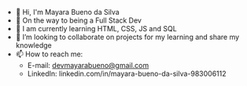 - 👋 Hi, I'm Mayara Bueno da Silva
- 👀 On the way to being a Full Stack Dev
- 🌱 I am currently learning HTML, CSS, JS and SQL 
- 💞️ I’m looking to collaborate on projects for my learning and share my knowledge
- 📫 How to reach me: 
  - E-mail: devmayarabueno@gmail.com
  - LinkedIn: linkedin.com/in/mayara-bueno-da-silva-983006112

<!---
MayaraBueno96/MayaraBueno96 is a ✨ special ✨ repository because its `README.md` (this file) appears on your GitHub profile.
You can click the Preview link to take a look at your changes.
--->

